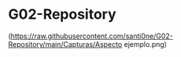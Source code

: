 # G02-Repository
(https://raw.githubusercontent.com/santi0ne/G02-Repository/main/Capturas/Aspecto ejemplo.png)

